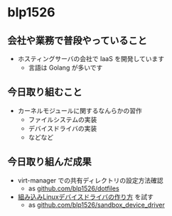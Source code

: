 # blp1526

## 会社や業務で普段やっていること

* ホスティングサーバの会社で IaaS を開発しています
  * 言語は Golang が多いです

## 今日取り組むこと

* カーネルモジュールに関するなんらかの習作
  * ファイルシステムの実装
  * デバイスドライバの実装
  * などなど

## 今日取り組んだ成果

* virt-manager での共有ディレクトリの設定方法確認
  * as [github.com/blp1526/dotfiles](https://github.com/blp1526/dotfiles/blob/6828ce9be24933587f0b6453cad72e4658477e91/cheatsheets/others/libvirt.md)
* [組み込みLinuxデバイスドライバの作り方](https://qiita.com/take-iwiw/items/1fdd2e0faaaa868a2db2) を試す
  * as [github.com/blp1526/sandbox_device_driver](https://github.com/blp1526/sandbox_device_driver/tree/e1cba0a1b5258548d4bc794f99a58e0ac6db038f)
